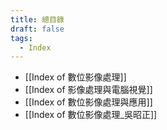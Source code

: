 ```yaml
---
title: 總目錄
draft: false
tags:
  - Index
---
```

- [[Index of 數位影像處理]]
- [[Index of 影像處理與電腦視覺]]
- [[Index of 數位影像處理與應用]]
- [[Index of 數位影像處理_吳昭正]]


